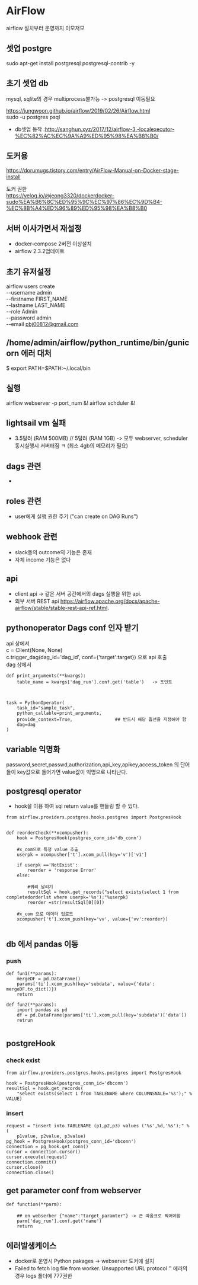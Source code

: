 # AirFlow
airflow 설치부터 운영까지 이모저모


## 셋업 postgre    
sudo apt-get install postgresql postgresql-contrib -y    


## 초기 셋업 db   
mysql, sqlite의 경우 multiprocess불가능 -> postgresql 이동필요     


https://jungwoon.github.io/airflow/2019/02/26/Airflow.html   
sudo -u postgres psql    
- db셋업 동작 :http://sanghun.xyz/2017/12/airflow-3.-localexecutor-%EC%82%AC%EC%9A%A9%ED%95%98%EA%B8%B0/

## 도커용 
https://dorumugs.tistory.com/entry/AirFlow-Manual-on-Docker-stage-install    

도커 권한    
https://velog.io/@jeong3320/dockerdocker-sudo%EA%B6%8C%ED%95%9C%EC%97%86%EC%9D%B4-%EC%8B%A4%ED%96%89%ED%95%98%EA%B8%B0

## 서버 이사가면서 재설정
- docker-compose 2버전 이상설치
- airflow 2.3.2업데이트


## 초기 유저설정

airflow users create \
 --username admin \
 --firstname FIRST_NAME \
 --lastname LAST_NAME \
 --role Admin \
 --password admin \
 --email pbj00812@gmail.com
 
 
## /home/admin/airflow/python_runtime/bin/gunicorn 에러 대처    
 
$ export PATH=$PATH:~/.local/bin   

## 실행 
airflow webserver -p port_num &!
airflow schduler &!

## lightsail vm 실패    
- 3.5달러 (RAM 500MB) // 5달러 (RAM 1GB) -> 모두 webserver, scheduler 동시실행시 서버터짐 ㅋ  (최소 4gb의 메모리가 필요)

## dags 관련   
- 

## roles 관련   
- user에게 실행 권한 주기 ("can create on DAG Runs")
  
## webhook 관련     
- slack등의 outcome의 기능은 존재     
- 자체 income 기능은 없다     


## api
- client api -> 같은 서버 공간에서의 dags 실행을 위한 api.   
- 외부 서버 REST api https://airflow.apache.org/docs/apache-airflow/stable/stable-rest-api-ref.html.   



## pythonoperator Dags conf 인자 받기
api 상에서    
c = Client(None, None)    
c.trigger_dag(dag_id='dag_id', conf={'target':target}) 으로 api 호출    
dag 상에서 
```{.python}
def print_arguments(**kwargs):   
    table_name = kwargs['dag_run'].conf.get('table')   -> 포인트   
      
        
         
task = PythonOperator(
    task_id="sample_task",
    python_callable=print_arguments,
    provide_context=True,                ## 반드시 해당 옵션을 지정해야 함
    dag=dag
)
```


## variable 익명화   
password,secret,passwd,authorization,api_key,apikey,access_token 의 단어들이 key값으로 들어가면 value값이 익명으로 나타난다.     

## postgresql operator   
- hook을 이용 하여 sql return value를 핸들링 할 수 있다.  
```{.python}
from airflow.providers.postgres.hooks.postgres import PostgresHook


def reorderCheck(**xcompusher):
    hook = PostgresHook(postgres_conn_id='db_conn')
    
    #x_com으로 특정 value 추출
    userpk = xcompusher['t'].xcom_pull(key='v')['v1']

    if userpk =='NotExist':
        reorder = 'response Error'
    else:
    
        #쿼리 날리기
        resultSql = hook.get_records("select exists(select 1 from completedorderlst where userpk='%s');"%userpk)
        reorder =str(resultSql[0][0])
    
    #x_com 으로 데이터 업로드
    xcompusher['t'].xcom_push(key='vv', value={'vv':reorder})


```





## db 에서 pandas 이동

### push
```
def fun1(**params):
    mergeDF = pd.DataFrame()
    params['ti'].xcom_push(key='subdata', value={'data': mergeDF.to_dict()})
    return

def fun2(**params):
    import pandas as pd
    df = pd.DataFrame(params['ti'].xcom_pull(key='subdata')['data'])
    retrun


```


## postgreHook

### check exist
```
from airflow.providers.postgres.hooks.postgres import PostgresHook

hook = PostgresHook(postgres_conn_id='dbconn')
resultSql = hook.get_records(
    "select exists(select 1 from TABLENAME where COLUMNSNALE='%s');" % VALUE)
```

### insert

```
request = "insert into TABLENAME (p1,p2,p3) values ('%s',%d,'%s');" % (
    p1value, p2value, p3value)
pg_hook = PostgresHook(postgres_conn_id='dbconn')
connection = pg_hook.get_conn()
cursor = connection.cursor()
cursor.execute(request)
connection.commit()
cursor.close()
connection.close()
```


## get parameter conf from webserver
```
def function(**parm):

    ## on webserber {"name":"target_paramter"} -> 큰 따옴표로 찍어야함
    parm['dag_run'].conf.get('name')
    return 
```



## 에러발생케이스
- docker로 운영시 Python pakages -> webserver 도커에 설치
- Failed to fetch log file from worker. Unsupported URL protocol '' 에러의 경우 logs 폴더에 777권한
